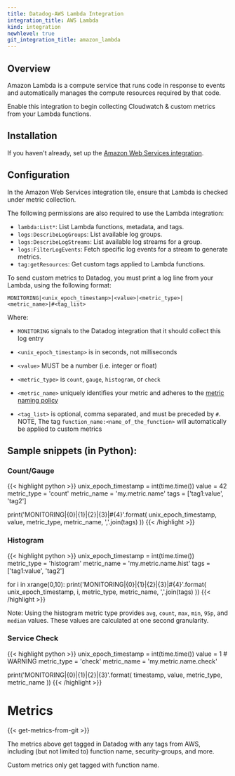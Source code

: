 ```yaml
---
title: Datadog-AWS Lambda Integration
integration_title: AWS Lambda
kind: integration
newhlevel: true
git_integration_title: amazon_lambda
---
```


## Overview

Amazon Lambda is a compute service that runs code in response to events and automatically manages the compute resources required by that code.

Enable this integration to begin collecting Cloudwatch & custom metrics from your Lambda functions.

## Installation

If you haven't already, set up the <a href="/integrations/aws" target="_blank">Amazon Web Services integration</a>.

## Configuration

In the Amazon Web Services integration tile, ensure that Lambda is checked under metric collection.

The following permissions are also required to use the Lambda integration:

* `lambda:List*`:  List Lambda functions, metadata, and tags.
* `logs:DescribeLogGroups`:  List available log groups.
* `logs:DescribeLogStreams`: List available log streams for a group.
* `logs:FilterLogEvents`:  Fetch specific log events for a stream to generate metrics.
* `tag:getResources`: Get custom tags applied to Lambda functions.

To send custom metrics to Datadog, you must print a log line from your Lambda, using the following format:

~~~
MONITORING|<unix_epoch_timestamp>|<value>|<metric_type>|<metric_name>|#<tag_list>
~~~

Where:

* `MONITORING` signals to the Datadog integration that it should collect this log entry

* `<unix_epoch_timestamp>` is in seconds, not milliseconds


* `<value>` MUST be a number (i.e. integer or float)

* `<metric_type>` is `count`, `gauge`, `histogram`, or `check`

* `<metric_name>` uniquely identifies your metric and adheres to the [metric naming policy](http://docs.datadoghq.com/faq/#api)

* `<tag_list>` is optional, comma separated, and must be preceded by `#`. NOTE, The tag `function_name:<name_of_the_function>` will automatically be applied to custom metrics

## Sample snippets (in Python):

### Count/Gauge

{{< highlight python >}}
unix_epoch_timestamp = int(time.time())
value = 42
metric_type = 'count'
metric_name = 'my.metric.name'
tags = ['tag1:value', 'tag2']

print('MONITORING|{0}|{1}|{2}|{3}|#{4}'.format(
    unix_epoch_timestamp, value, metric_type, metric_name, ','.join(tags)
))
{{< /highlight >}}

### Histogram

{{< highlight python >}}
unix_epoch_timestamp = int(time.time())
metric_type = 'histogram'
metric_name = 'my.metric.name.hist'
tags = ['tag1:value', 'tag2']

for i in xrange(0,10):
	print('MONITORING|{0}|{1}|{2}|{3}|#{4}'.format(
    	unix_epoch_timestamp, i, metric_type, metric_name, ','.join(tags)
))
{{< /highlight >}}

Note: Using the histogram metric type provides `avg`, `count`, `max`, `min`, `95p`, and `median` values. These values are calculated at one second granularity.

### Service Check

{{< highlight python >}}
unix_epoch_timestamp = int(time.time())
value = 1 # WARNING
metric_type = 'check'
metric_name = 'my.metric.name.check'

print('MONITORING|{0}|{1}|{2}|{3}'.format(
	timestamp, value, metric_type, metric_name
))
{{< /highlight >}}

# Metrics

{{< get-metrics-from-git >}}

The metrics above get tagged in Datadog with any tags from AWS, including (but not limited to) function name, security-groups, and more.

Custom metrics only get tagged with function name.

